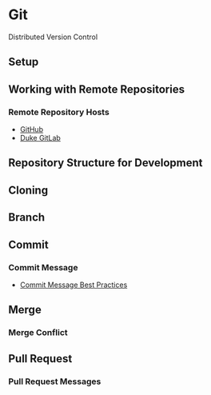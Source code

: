 # Git

Distributed Version Control

## Setup

## Working with Remote Repositories

### Remote Repository Hosts

- [GitHub](https://github.com/)
- [Duke GitLab](https://gitlab.oit.duke.edu/)

## Repository Structure for Development

## Cloning

## Branch

## Commit

### Commit Message

- [Commit Message Best Practices](https://chris.beams.io/posts/git-commit/)

## Merge

### Merge Conflict

## Pull Request

### Pull Request Messages
